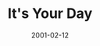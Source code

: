 ---
layout: base.njk
title : 'It&#39;s Your Day' 
view_title : 'It&#39;s Your Day' 
year : '2001' 
date : '2001-02-12' 
img_file : '/drawing/lonelyness.png' 
html_file : 'yourday' 
next_html : 'youdeserve.html' 
year_order : '21' 
permalink : "title/{{html_file}}.html"
---